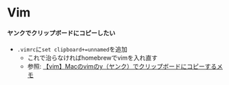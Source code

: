 # Vim
#### ヤンクでクリップボードにコピーしたい
- `.vimrc`に`set clipboard+=unnamed`を追加
  - これで治らなければhomebrewでvimを入れ直す
  - 参照: [【vim】Macのvimのy（ヤンク）でクリップボードにコピーするメモ](https://tweeeety.hateblo.jp/entry/2018/01/22/230830)
